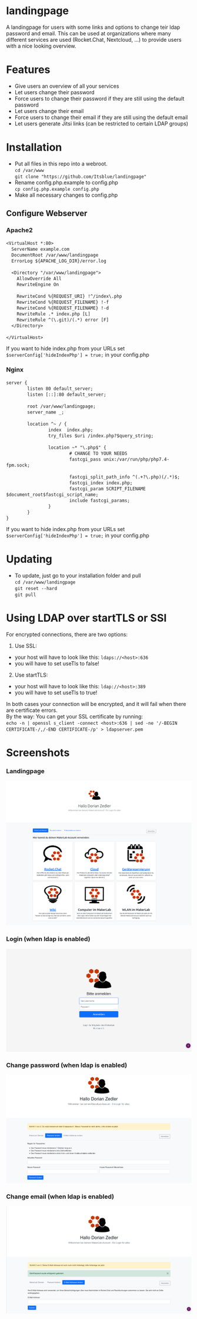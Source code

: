 # landingpage
A landingpage for users with some links and options to change teir ldap password and email.
This can be used at organizations where many different services are used (Rocket.Chat, Nextcloud, ...) to provide users with a nice looking overview.

# Features
- Give users an overview of all your services
- Let users change their password
- Force users to change their password if they are still using the default password
- Let users change their email
- Force users to change their email if they are still using the default email
- Let users generate Jitsi links (can be restricted to certain LDAP groups)

# Installation
- Put all files in this repo into a webroot.  
  `cd /var/www`  
  `git clone "https://github.com/Itsblue/landingpage"`
- Rename config.php.example to config.php  
  `cp config.php.example config.php`
- Make all necessary changes to config.php
## Configure Webserver
### Apache2
```
<VirtualHost *:80>
  ServerName example.com
  DocumentRoot /var/www/landingpage
  ErrorLog ${APACHE_LOG_DIR}/error.log

  <Directory "/var/www/landingpage">
    AllowOverride All
    RewriteEngine On

    RewriteCond %{REQUEST_URI} !^/index\.php
    RewriteCond %{REQUEST_FILENAME} !-f
    RewriteCond %{REQUEST_FILENAME} !-d
    RewriteRule .* index.php [L]
    RewriteRule ^(\.git)/(.*) error [F]
  </Directory>

</VirtualHost>
```
If you want to hide index.php from your URLs set `$serverConfig['hideIndexPhp'] = true;` in your config.php

### Nginx
```
server {
        listen 80 default_server;
        listen [::]:80 default_server;

        root /var/www/landingpage;
        server_name _;

        location ^~ / {
                index  index.php;
                try_files $uri /index.php?$query_string;

                location ~* "\.php$" {
                        # CHANGE TO YOUR NEEDS
                        fastcgi_pass unix:/var/run/php/php7.4-fpm.sock;

                        fastcgi_split_path_info ^(.+?\.php)(/.*)$;
                        fastcgi_index index.php;
                        fastcgi_param SCRIPT_FILENAME $document_root$fastcgi_script_name;
                        include fastcgi_params;
                }
        }
}
```
If you want to hide index.php from your URLs set `$serverConfig['hideIndexPhp'] = true;` in your config.php

# Updating
- To update, just go to your installation folder and pull  
  `cd /var/www/landingpage`  
  `git reset --hard`  
  `git pull`  

# Using LDAP over startTLS or SSl
For encrypted connections, there are two options:
1. Use SSL:
  - your host will have to look like this: `ldaps://<host>:636`
  - you will have to set useTls to false!
2. Use startTLS:
  - your host will have to look like this: `ldap://<host>:389`
  - you will have to set useTls to true!

In both cases your connection will be encrypted, and it will fail when there are certificate errors.  
By the way: You can get your SSL certificate by running:  
`echo -n | openssl s_client -connect <host>:636 | sed -ne '/-BEGIN CERTIFICATE-/,/-END CERTIFICATE-/p' > ldapserver.pem`

# Screenshots
### Landingpage
![Landingpage](https://github.com/Itsblue/landingpage/blob/main/screenshots/landingpage.png)
### Login (when ldap is enabled)
![Login](https://github.com/Itsblue/landingpage/blob/main/screenshots/login.png)
### Change password (when ldap is enabled)
![Login](https://github.com/Itsblue/landingpage/blob/main/screenshots/changePassword.png)
### Change email (when ldap is enabled)
![Login](https://github.com/Itsblue/landingpage/blob/main/screenshots/changeEmail.png)
